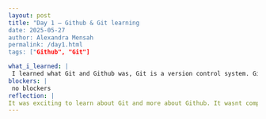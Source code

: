 ```yaml
---
layout: post
title: "Day 1 – Github & Git learning
date: 2025-05-27
author: Alexandra Mensah
permalink: /day1.html
tags: ["Github", "Git"]

what_i_learned: |
 I learned what Git and Github was, Git is a version control system. Github is a web-based platform primarily used for code hosting and version control. 
blockers: |
 no blockers
reflection: |
It was exciting to learn about Git and more about Github. It wasnt complicated at all.
---
```

